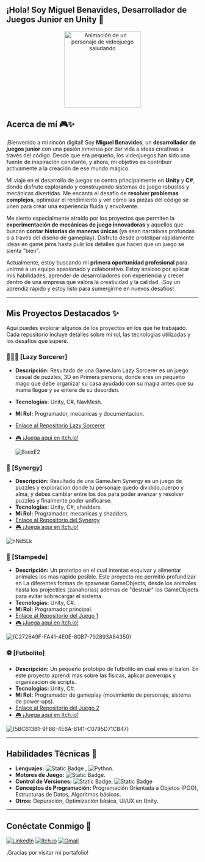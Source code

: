 ## ¡Hola! Soy Miguel Benavides, Desarrollador de Juegos Junior en Unity 👋

<p align="center">
  <img src="https://media2.giphy.com/media/v1.Y2lkPTc5MGI3NjExN3ZmcHRwZjQ1dHQ5aDkyOWhiejhtNGZ5bzg0ajBoNW5ocnoxNGltMiZlcD12MV9pbnRlcm5hbF9naWZfYnlfaWQmY3Q9Zw/3o7TKrbXUnCJkzAWu4/giphy.gif" alt="Animación de un personaje de videojuego saludando" width="200"/>
</p>

## Acerca de mí 🎮✨

¡Bienvenido a mi rincón digital! Soy **Miguel Benavides**, un **desarrollador de juegos junior** con una pasión inmensa por dar vida a ideas creativas a través del código. Desde que era pequeño, los videojuegos han sido una fuente de inspiración constante, y ahora, mi objetivo es contribuir activamente a la creación de ese mundo mágico.

Mi viaje en el desarrollo de juegos se centra principalmente en **Unity** y **C#**, donde disfruto explorando y construyendo sistemas de juego robustos y mecánicas divertidas. Me encanta el desafío de **resolver problemas complejos**, optimizar el rendimiento y ver cómo las piezas del código se unen para crear una experiencia fluida y envolvente.

Me siento especialmente atraído por los proyectos que permiten la **experimentación de mecánicas de juego innovadoras** y aquellos que buscan **contar historias de maneras únicas** (ya sean narrativas profundas o a través del diseño de gameplay). Disfruto desde prototipar rápidamente ideas en game jams hasta pulir los detalles que hacen que un juego se sienta "bien".

Actualmente, estoy buscando mi **primera oportunidad profesional** para unirme a un equipo apasionado y colaborativo. Estoy ansioso por aplicar mis habilidades, aprender de desarrolladores con experiencia y crecer dentro de una empresa que valora la creatividad y la calidad. ¡Soy un aprendiz rápido y estoy listo para sumergirme en nuevos desafíos!

---

## Mis Proyectos Destacados ✨

Aquí puedes explorar algunos de los proyectos en los que he trabajado. Cada repositorio incluye detalles sobre mi rol, las tecnologías utilizadas y los desafíos que superé.

### 🧙🏼‍♂️ [Lazy Sorcerer]
* **Descripción:** Resultado de una GameJam Lazy Sorcerer es un juego casual de puzzles, 3D en Primera persona, donde eres un pequeño mago que debe organizar su casa ayudado con su magia antes que su mama llegue y se entere de su desorden.
* **Tecnologías:** Unity, C#, NavMesh.
* **Mi Rol:** Programador, mecanicas y documentacion.
* [Enlace al Repositorio Lazy Sorcerer](https://github.com/santiagomr2708/Lazy-Sorcery-GameJam)
* [🎮 ¡Juega aquí en Itch.io!](https://santi4go03.itch.io/lazy-sorcery)

  ![8sexE2](https://github.com/user-attachments/assets/9c6a5881-dc18-4174-b3f1-c947cddfbc0d)


### 👻 [Synergy]
* **Descripción:** Resultado de una GameJam Synergy es un juego de puzzles y exploracion donde tu personaje quedo dividido,cuerpo y alma, y debes cambiar entre los dos para poder avanzar y resolver puzzles y finalmente poder unificarse.
* **Tecnologías:** Unity, C#, shadders.
* **Mi Rol:** Programador, mecanicas y shadders.
* [Enlace al Repositorio del Synergy](https://github.com/Thingy25/GenJam1)
* [🎮 ¡Juega aquí en Itch.io!](https://thingy25.itch.io/synergy)

![hNd5Lk](https://github.com/user-attachments/assets/f13240b6-43e0-49ab-b0e0-27684f069e6f)



### 🫎 [Stampede]
* **Descripción:** Un prototipo en el cual intentas esquivar y alimentar animales los mas rapido posible. Este proyecto me permitió profundizar en La diferentes formas de spawnear GameObjects, desde los animales hasta los projectiles (zanahorias) ademas de "destruir" los GameObjects para evitar sobrecargar el sistema.
* **Tecnologías:** Unity, C#.
* **Mi Rol:** Programador principal.
* [Enlace al Repositorio del Juego 1](https://github.com/TuUsuario/NombreDeTuJuego1)
* [🎮 ¡Juega aquí en Itch.io!](https://miguelbenavides.itch.io/prototype-2)

![{C272649F-FA41-4E0E-80B7-792893A84350}](https://github.com/user-attachments/assets/2284f227-bb3f-4473-a36b-b4737c994471)


### ⚽ [Futbolito]
* **Descripción:** Un pequeño prototipo de futbolito en cual eres el balon. En este proyecto aprendi mas sobre las fisicas, aplicar powerups y organizacion de scripts.
* **Tecnologías:** Unity, C#.
* **Mi Rol:** Programador de gameplay (movimiento de personaje, sistema de power-ups).
* [Enlace al Repositorio del Juego 2](https://github.com/TuUsuario/NombreDeTuJuego2)
* [🎮 ¡Juega aquí en Itch.io!](https://miguelbenavides.itch.io/prototype-4)

![{5BC613B1-9F86-4E6A-8141-C0795D71CB47}](https://github.com/user-attachments/assets/2f9921d1-118b-4b35-bb95-f18587eb10b1)

---

## Habilidades Técnicas 🚀
* **Lenguajes:** ![Static Badge](https://img.shields.io/badge/%23-yellow?logo=C&logoColor=black)
, ![Python](https://img.shields.io/badge/Python-3670A0?style=flat&logo=python&logoColor=ffdd54).
* **Motores de Juego:** ![Static Badge](https://img.shields.io/badge/Unity-Intermedio-blue?logo=Unity&logoColor=black).
* **Control de Versiones:** ![Static Badge](https://img.shields.io/badge/Git-yellow?logo=Git&logoColor=black), ![Static Badge](https://img.shields.io/badge/Github-blue?logo=Github&logoColor=black)
* **Conceptos de Programación:** Programación Orientada a Objetos (POO), Estructuras de Datos, Algoritmos básicos.
* **Otros:** Depuración, Optimización básica, UI/UX en Unity.

---

## Conéctate Conmigo 📧
[![LinkedIn](https://img.shields.io/badge/LinkedIn-0077B5?style=for-the-badge&logo=linkedin&logoColor=white)](https://www.linkedin.com/in/miguel-benavides-lindao-game-dev)
[![Itch.io](https://img.shields.io/badge/Itch.io-FA5C5C?style=for-the-badge&logo=itch.io&logoColor=white)](https://miguelbenavides.itch.io/)
[![Gmail](https://img.shields.io/badge/Gmail-D14836?style=for-the-badge&logo=gmail&logoColor=white)](mailto:miguelestebanbl95@gmail.com)

¡Gracias por visitar mi portafolio!
